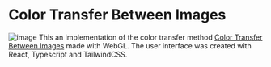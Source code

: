 # Color Transfer Between Images
![image](https://user-images.githubusercontent.com/19363147/137603569-e7f5abb2-4897-4a45-b2da-e6bb21237acb.png)
This an implementation of the color transfer method [Color Transfer Between Images](https://www.cs.tau.ac.il/~turkel/imagepapers/ColorTransfer.pdf) made with WebGL. The user interface was created with React, Typescript and TailwindCSS.
